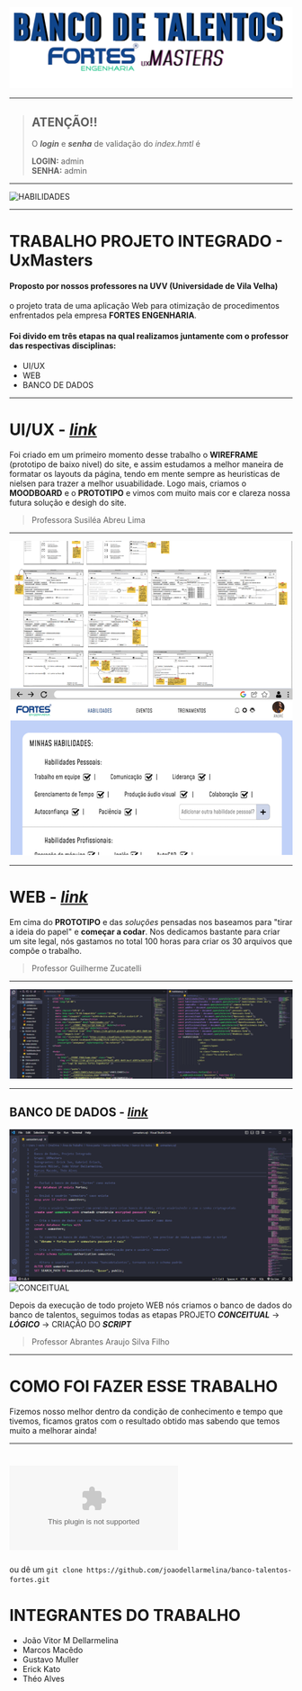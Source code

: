 ![BANDO DE TALENTOS FORTES](git-img/img2.png)

--- 

> ## ATENÇÃO!! 
>
> O ***login*** e ***senha*** de validação do *index.hmtl* é              
> 
> **LOGIN:** admin  
> **SENHA:** admin 

---

![HABILIDADES](git-img/WEB.gif)

---

# TRABALHO PROJETO INTEGRADO - UxMasters

#### Proposto por nossos **professores** na **UVV** (Universidade de Vila Velha)
o projeto trata de uma aplicação Web para otimização de procedimentos enfrentados pela empresa **FORTES ENGENHARIA**. 

 #### Foi divido em três etapas na qual realizamos juntamente com o professor das respectivas disciplinas:
  - UI/UX
  - WEB
  - BANCO DE DADOS
 
---

# UI/UX - *[link](https://github.com/joaodellarmelina/banco-talentos-fortes/tree/6f3321e09cb348dbb1c10877bf09843d09e3e63d/UX-UI)*

Foi criado em um primeiro momento desse trabalho o **WIREFRAME** (prototipo de baixo nivel) do site, e assim estudamos a melhor maneira de formatar os layouts da página, tendo em mente sempre
as heuristicas de nielsen para trazer a melhor usuabilidade. Logo mais, criamos o **MOODBOARD** e o **PROTOTIPO** e vimos com muito mais cor e clareza nossa futura solução e desigh do site. 

> Professora Susiléa Abreu Lima

---

![UI/UX](git-img/wireframe-prototipo.png)

---

# WEB - *[link](https://github.com/joaodellarmelina/banco-talentos-fortes/tree/b56d35c2b5de7589eaab4e5fc8e5c3936176c1e6/WEB)* 

Em cima do **PROTOTIPO** e das *soluções* pensadas nos baseamos para "tirar a ideia do papel" e **começar a codar**.
Nos dedicamos bastante para criar um site legal, nós gastamos no total 100 horas para criar os 30 arquivos que compõe o trabalho. 

> Professor Guilherme Zucatelli

---


![CODE](git-img/web.png)

---

## BANCO DE DADOS - *[link](https://github.com/joaodellarmelina/banco-talentos-fortes/tree/c5c1cd240dabbb60c3a2fc22d5421f834b419ecb/banco-de-dados)*

![CODE](git-img/SCRIPTBD.png)
![CONCEITUAL](git-img/PROCEJOCONCEITUAL.png)


Depois da execução de todo projeto WEB nós criamos o banco de dados do banco de talentos, seguimos todas as etapas PROJETO ***CONCEITUAL*** -> ***LÓGICO*** -> CRIAÇÃO DO ***SCRIPT***
> Professor Abrantes Araujo Silva Filho

---

# COMO FOI FAZER ESSE TRABALHO

Fizemos nosso melhor dentro da condição de conhecimento e tempo que tivemos, ficamos gratos com o resultado obtido mas sabendo que temos muito a melhorar ainda!

---

# ![FAÇA DOWNLOAD DO TRABALHO AQUI](https://github.com/joaodellarmelina/banco-talentos-fortes/archive/refs/heads/main.zip)
ou dê um
`
git clone https://github.com/joaodellarmelina/banco-talentos-fortes.git
`

# INTEGRANTES DO TRABALHO 

- João Vitor M Dellarmelina
- Marcos Macêdo 
- Gustavo Muller
- Erick Kato
- Théo Alves




